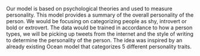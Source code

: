 Our model is based on psychological theories and used to measure personality. This model provides a summary of the overall personality of the person. We would be focusing on categorizing people as shy, introvert or bold or extrovert. The data would be trained in accordance to how a person types, we will be picking up tweets from the internet and the style of writing to determine the personality of the person. The idea was inspired by an already existing Ocean model that categorizes 5 different personality traits. 
